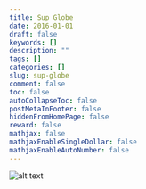 ```yaml
---
title: Sup Globe
date: 2016-01-01
draft: false
keywords: []
description: ""
tags: []
categories: []
slug: sup-globe
comment: false
toc: false
autoCollapseToc: false
postMetaInFooter: false
hiddenFromHomePage: false
reward: false
mathjax: false
mathjaxEnableSingleDollar: false
mathjaxEnableAutoNumber: false
---
```







<!--more-->

![alt text][img1]


[img1]: /images/sup-globe/doggo.jpg